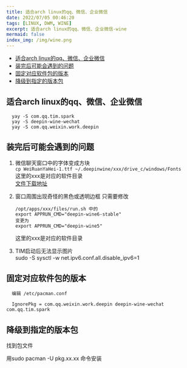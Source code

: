 ```yaml
---
title: 适合arch linux的qq、微信、企业微信
date: 2022/07/05 00:46:20
tags: [LINUX, DWM, WINE]
excerpt: 适合arch linux的qq、微信、企业微信-wine
mermaid: false
index_img: /img/wine.png
---
```


<!-- markdown-toc GitLab -->

* [适合arch linux的qq、微信、企业微信](#适合arch-linux的qq微信企业微信)
* [装完后可能会遇到的问题](#装完后可能会遇到的问题)
* [固定对应软件包的版本](#固定对应软件包的版本)
* [降级到指定的版本包](#降级到指定的版本包)

<!-- markdown-toc -->

## 适合arch linux的qq、微信、企业微信

```plaintext
  yay -S com.qq.tim.spark
  yay -S deepin-wine-wechat
  yay -S com.qq.weixin.work.deepin
```

## 装完后可能会遇到的问题

1. 微信聊天窗口中的字体变成方块  
    `cp WeiRuanYaHei-1.ttf ~/.deepinwine/xxx/drive_c/windows/Fonts`  
    这里的xxx是对应的软件目录  
    [文件下载地址](/file/menu)

2. 窗口周围出现奇怪的黑色或透明边框 只需要修改  
    ```plaintext
    /opt/apps/xxx/files/run.sh 中的 
    export APPRUN_CMD="deepin-wine6-stable"
    变更为
    export APPRUN_CMD="deepin-wine5"
    ```
    这里的xxx是对应的软件目录  

3. TIM启动后无法显示图片  
    sudo -S sysctl -w net.ipv6.conf.all.disable_ipv6=1

## 固定对应软件包的版本

```plaintext
  编辑 /etc/pacman.conf

  IgnorePkg = com.qq.weixin.work.deepin deepin-wine-wechat com.qq.tim.spark
```

## 降级到指定的版本包

找到包文件

用sudo pacman -U pkg.xx.xx 命令安装
